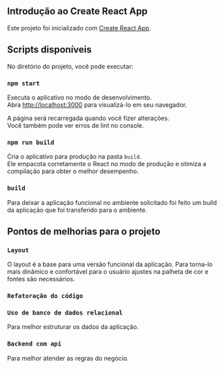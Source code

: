 ## Introdução ao Create React App

Este projeto foi inicializado com [Create React App](https://github.com/facebook/create-react-app).

## Scripts disponíveis

No diretório do projeto, você pode executar:

### `npm start`

Executa o aplicativo no modo de desenvolvimento.\
Abra [http://localhost:3000](http://localhost:3000) para visualizá-lo em seu navegador.

A página será recarregada quando você fizer alterações.\
Você também pode ver erros de lint no console.

### `npm run build`

Cria o aplicativo para produção na pasta `build`.\
Ele empacota corretamente o React no modo de produção e otimiza a compilação para obter o melhor desempenho.

### `build`

Para deixar a aplicação funcional no ambiente solicitado foi feito um build da aplicação que foi transferido para o ambiente. 

## Pontos de melhorias para o projeto 

### `Layout`
  O layout é a base para uma versão funcional da aplicação. 
  Para torna-lo mais dinâmico e confortável para o usuário ajustes na palheta de cor e fontes são necessários. 

### `Refatoração do código`

### `Uso de banco de dados relacional`
  Para melhor estruturar os dados da aplicação.

### `Backend com api`
  Para melhor atender as regras do negócio.
  
